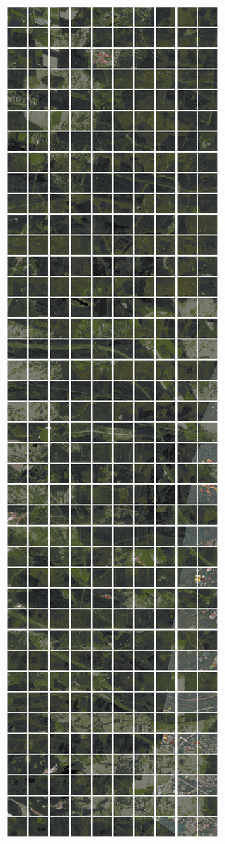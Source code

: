 <html>
<div>
<img src="https://github.com/HakkaTjakka/NL_TILE_MAP/blob/main/18/630/-1046/r.6300.-10460.png" height="44" width="44">
<img src="https://github.com/HakkaTjakka/NL_TILE_MAP/blob/main/18/630/-1046/r.6301.-10460.png" height="44" width="44">
<img src="https://github.com/HakkaTjakka/NL_TILE_MAP/blob/main/18/630/-1046/r.6302.-10460.png" height="44" width="44">
<img src="https://github.com/HakkaTjakka/NL_TILE_MAP/blob/main/18/630/-1046/r.6303.-10460.png" height="44" width="44">
<img src="https://github.com/HakkaTjakka/NL_TILE_MAP/blob/main/18/630/-1046/r.6304.-10460.png" height="44" width="44">
<img src="https://github.com/HakkaTjakka/NL_TILE_MAP/blob/main/18/630/-1046/r.6305.-10460.png" height="44" width="44">
<img src="https://github.com/HakkaTjakka/NL_TILE_MAP/blob/main/18/630/-1046/r.6306.-10460.png" height="44" width="44">
<img src="https://github.com/HakkaTjakka/NL_TILE_MAP/blob/main/18/630/-1046/r.6307.-10460.png" height="44" width="44">
<img src="https://github.com/HakkaTjakka/NL_TILE_MAP/blob/main/18/630/-1046/r.6308.-10460.png" height="44" width="44">
<img src="https://github.com/HakkaTjakka/NL_TILE_MAP/blob/main/18/630/-1046/r.6309.-10460.png" height="44" width="44">
<img src="https://github.com/HakkaTjakka/NL_TILE_MAP/blob/main/18/631/-1046/r.6310.-10460.png" height="44" width="44">
<img src="https://github.com/HakkaTjakka/NL_TILE_MAP/blob/main/18/631/-1046/r.6311.-10460.png" height="44" width="44">
<img src="https://github.com/HakkaTjakka/NL_TILE_MAP/blob/main/18/631/-1046/r.6312.-10460.png" height="44" width="44">
<img src="https://github.com/HakkaTjakka/NL_TILE_MAP/blob/main/18/631/-1046/r.6313.-10460.png" height="44" width="44">
<img src="https://github.com/HakkaTjakka/NL_TILE_MAP/blob/main/18/631/-1046/r.6314.-10460.png" height="44" width="44">
<img src="https://github.com/HakkaTjakka/NL_TILE_MAP/blob/main/18/631/-1046/r.6315.-10460.png" height="44" width="44">
<img src="https://github.com/HakkaTjakka/NL_TILE_MAP/blob/main/18/631/-1046/r.6316.-10460.png" height="44" width="44">
<img src="https://github.com/HakkaTjakka/NL_TILE_MAP/blob/main/18/631/-1046/r.6317.-10460.png" height="44" width="44">
<img src="https://github.com/HakkaTjakka/NL_TILE_MAP/blob/main/18/631/-1046/r.6318.-10460.png" height="44" width="44">
<img src="https://github.com/HakkaTjakka/NL_TILE_MAP/blob/main/18/631/-1046/r.6319.-10460.png" height="44" width="44">
<br>
<img src="https://github.com/HakkaTjakka/NL_TILE_MAP/blob/main/18/630/-1046/r.6300.-10459.png" height="44" width="44">
<img src="https://github.com/HakkaTjakka/NL_TILE_MAP/blob/main/18/630/-1046/r.6301.-10459.png" height="44" width="44">
<img src="https://github.com/HakkaTjakka/NL_TILE_MAP/blob/main/18/630/-1046/r.6302.-10459.png" height="44" width="44">
<img src="https://github.com/HakkaTjakka/NL_TILE_MAP/blob/main/18/630/-1046/r.6303.-10459.png" height="44" width="44">
<img src="https://github.com/HakkaTjakka/NL_TILE_MAP/blob/main/18/630/-1046/r.6304.-10459.png" height="44" width="44">
<img src="https://github.com/HakkaTjakka/NL_TILE_MAP/blob/main/18/630/-1046/r.6305.-10459.png" height="44" width="44">
<img src="https://github.com/HakkaTjakka/NL_TILE_MAP/blob/main/18/630/-1046/r.6306.-10459.png" height="44" width="44">
<img src="https://github.com/HakkaTjakka/NL_TILE_MAP/blob/main/18/630/-1046/r.6307.-10459.png" height="44" width="44">
<img src="https://github.com/HakkaTjakka/NL_TILE_MAP/blob/main/18/630/-1046/r.6308.-10459.png" height="44" width="44">
<img src="https://github.com/HakkaTjakka/NL_TILE_MAP/blob/main/18/630/-1046/r.6309.-10459.png" height="44" width="44">
<img src="https://github.com/HakkaTjakka/NL_TILE_MAP/blob/main/18/631/-1046/r.6310.-10459.png" height="44" width="44">
<img src="https://github.com/HakkaTjakka/NL_TILE_MAP/blob/main/18/631/-1046/r.6311.-10459.png" height="44" width="44">
<img src="https://github.com/HakkaTjakka/NL_TILE_MAP/blob/main/18/631/-1046/r.6312.-10459.png" height="44" width="44">
<img src="https://github.com/HakkaTjakka/NL_TILE_MAP/blob/main/18/631/-1046/r.6313.-10459.png" height="44" width="44">
<img src="https://github.com/HakkaTjakka/NL_TILE_MAP/blob/main/18/631/-1046/r.6314.-10459.png" height="44" width="44">
<img src="https://github.com/HakkaTjakka/NL_TILE_MAP/blob/main/18/631/-1046/r.6315.-10459.png" height="44" width="44">
<img src="https://github.com/HakkaTjakka/NL_TILE_MAP/blob/main/18/631/-1046/r.6316.-10459.png" height="44" width="44">
<img src="https://github.com/HakkaTjakka/NL_TILE_MAP/blob/main/18/631/-1046/r.6317.-10459.png" height="44" width="44">
<img src="https://github.com/HakkaTjakka/NL_TILE_MAP/blob/main/18/631/-1046/r.6318.-10459.png" height="44" width="44">
<img src="https://github.com/HakkaTjakka/NL_TILE_MAP/blob/main/18/631/-1046/r.6319.-10459.png" height="44" width="44">
<br>
<img src="https://github.com/HakkaTjakka/NL_TILE_MAP/blob/main/18/630/-1046/r.6300.-10458.png" height="44" width="44">
<img src="https://github.com/HakkaTjakka/NL_TILE_MAP/blob/main/18/630/-1046/r.6301.-10458.png" height="44" width="44">
<img src="https://github.com/HakkaTjakka/NL_TILE_MAP/blob/main/18/630/-1046/r.6302.-10458.png" height="44" width="44">
<img src="https://github.com/HakkaTjakka/NL_TILE_MAP/blob/main/18/630/-1046/r.6303.-10458.png" height="44" width="44">
<img src="https://github.com/HakkaTjakka/NL_TILE_MAP/blob/main/18/630/-1046/r.6304.-10458.png" height="44" width="44">
<img src="https://github.com/HakkaTjakka/NL_TILE_MAP/blob/main/18/630/-1046/r.6305.-10458.png" height="44" width="44">
<img src="https://github.com/HakkaTjakka/NL_TILE_MAP/blob/main/18/630/-1046/r.6306.-10458.png" height="44" width="44">
<img src="https://github.com/HakkaTjakka/NL_TILE_MAP/blob/main/18/630/-1046/r.6307.-10458.png" height="44" width="44">
<img src="https://github.com/HakkaTjakka/NL_TILE_MAP/blob/main/18/630/-1046/r.6308.-10458.png" height="44" width="44">
<img src="https://github.com/HakkaTjakka/NL_TILE_MAP/blob/main/18/630/-1046/r.6309.-10458.png" height="44" width="44">
<img src="https://github.com/HakkaTjakka/NL_TILE_MAP/blob/main/18/631/-1046/r.6310.-10458.png" height="44" width="44">
<img src="https://github.com/HakkaTjakka/NL_TILE_MAP/blob/main/18/631/-1046/r.6311.-10458.png" height="44" width="44">
<img src="https://github.com/HakkaTjakka/NL_TILE_MAP/blob/main/18/631/-1046/r.6312.-10458.png" height="44" width="44">
<img src="https://github.com/HakkaTjakka/NL_TILE_MAP/blob/main/18/631/-1046/r.6313.-10458.png" height="44" width="44">
<img src="https://github.com/HakkaTjakka/NL_TILE_MAP/blob/main/18/631/-1046/r.6314.-10458.png" height="44" width="44">
<img src="https://github.com/HakkaTjakka/NL_TILE_MAP/blob/main/18/631/-1046/r.6315.-10458.png" height="44" width="44">
<img src="https://github.com/HakkaTjakka/NL_TILE_MAP/blob/main/18/631/-1046/r.6316.-10458.png" height="44" width="44">
<img src="https://github.com/HakkaTjakka/NL_TILE_MAP/blob/main/18/631/-1046/r.6317.-10458.png" height="44" width="44">
<img src="https://github.com/HakkaTjakka/NL_TILE_MAP/blob/main/18/631/-1046/r.6318.-10458.png" height="44" width="44">
<img src="https://github.com/HakkaTjakka/NL_TILE_MAP/blob/main/18/631/-1046/r.6319.-10458.png" height="44" width="44">
<br>
<img src="https://github.com/HakkaTjakka/NL_TILE_MAP/blob/main/18/630/-1046/r.6300.-10457.png" height="44" width="44">
<img src="https://github.com/HakkaTjakka/NL_TILE_MAP/blob/main/18/630/-1046/r.6301.-10457.png" height="44" width="44">
<img src="https://github.com/HakkaTjakka/NL_TILE_MAP/blob/main/18/630/-1046/r.6302.-10457.png" height="44" width="44">
<img src="https://github.com/HakkaTjakka/NL_TILE_MAP/blob/main/18/630/-1046/r.6303.-10457.png" height="44" width="44">
<img src="https://github.com/HakkaTjakka/NL_TILE_MAP/blob/main/18/630/-1046/r.6304.-10457.png" height="44" width="44">
<img src="https://github.com/HakkaTjakka/NL_TILE_MAP/blob/main/18/630/-1046/r.6305.-10457.png" height="44" width="44">
<img src="https://github.com/HakkaTjakka/NL_TILE_MAP/blob/main/18/630/-1046/r.6306.-10457.png" height="44" width="44">
<img src="https://github.com/HakkaTjakka/NL_TILE_MAP/blob/main/18/630/-1046/r.6307.-10457.png" height="44" width="44">
<img src="https://github.com/HakkaTjakka/NL_TILE_MAP/blob/main/18/630/-1046/r.6308.-10457.png" height="44" width="44">
<img src="https://github.com/HakkaTjakka/NL_TILE_MAP/blob/main/18/630/-1046/r.6309.-10457.png" height="44" width="44">
<img src="https://github.com/HakkaTjakka/NL_TILE_MAP/blob/main/18/631/-1046/r.6310.-10457.png" height="44" width="44">
<img src="https://github.com/HakkaTjakka/NL_TILE_MAP/blob/main/18/631/-1046/r.6311.-10457.png" height="44" width="44">
<img src="https://github.com/HakkaTjakka/NL_TILE_MAP/blob/main/18/631/-1046/r.6312.-10457.png" height="44" width="44">
<img src="https://github.com/HakkaTjakka/NL_TILE_MAP/blob/main/18/631/-1046/r.6313.-10457.png" height="44" width="44">
<img src="https://github.com/HakkaTjakka/NL_TILE_MAP/blob/main/18/631/-1046/r.6314.-10457.png" height="44" width="44">
<img src="https://github.com/HakkaTjakka/NL_TILE_MAP/blob/main/18/631/-1046/r.6315.-10457.png" height="44" width="44">
<img src="https://github.com/HakkaTjakka/NL_TILE_MAP/blob/main/18/631/-1046/r.6316.-10457.png" height="44" width="44">
<img src="https://github.com/HakkaTjakka/NL_TILE_MAP/blob/main/18/631/-1046/r.6317.-10457.png" height="44" width="44">
<img src="https://github.com/HakkaTjakka/NL_TILE_MAP/blob/main/18/631/-1046/r.6318.-10457.png" height="44" width="44">
<img src="https://github.com/HakkaTjakka/NL_TILE_MAP/blob/main/18/631/-1046/r.6319.-10457.png" height="44" width="44">
<br>
<img src="https://github.com/HakkaTjakka/NL_TILE_MAP/blob/main/18/630/-1046/r.6300.-10456.png" height="44" width="44">
<img src="https://github.com/HakkaTjakka/NL_TILE_MAP/blob/main/18/630/-1046/r.6301.-10456.png" height="44" width="44">
<img src="https://github.com/HakkaTjakka/NL_TILE_MAP/blob/main/18/630/-1046/r.6302.-10456.png" height="44" width="44">
<img src="https://github.com/HakkaTjakka/NL_TILE_MAP/blob/main/18/630/-1046/r.6303.-10456.png" height="44" width="44">
<img src="https://github.com/HakkaTjakka/NL_TILE_MAP/blob/main/18/630/-1046/r.6304.-10456.png" height="44" width="44">
<img src="https://github.com/HakkaTjakka/NL_TILE_MAP/blob/main/18/630/-1046/r.6305.-10456.png" height="44" width="44">
<img src="https://github.com/HakkaTjakka/NL_TILE_MAP/blob/main/18/630/-1046/r.6306.-10456.png" height="44" width="44">
<img src="https://github.com/HakkaTjakka/NL_TILE_MAP/blob/main/18/630/-1046/r.6307.-10456.png" height="44" width="44">
<img src="https://github.com/HakkaTjakka/NL_TILE_MAP/blob/main/18/630/-1046/r.6308.-10456.png" height="44" width="44">
<img src="https://github.com/HakkaTjakka/NL_TILE_MAP/blob/main/18/630/-1046/r.6309.-10456.png" height="44" width="44">
<img src="https://github.com/HakkaTjakka/NL_TILE_MAP/blob/main/18/631/-1046/r.6310.-10456.png" height="44" width="44">
<img src="https://github.com/HakkaTjakka/NL_TILE_MAP/blob/main/18/631/-1046/r.6311.-10456.png" height="44" width="44">
<img src="https://github.com/HakkaTjakka/NL_TILE_MAP/blob/main/18/631/-1046/r.6312.-10456.png" height="44" width="44">
<img src="https://github.com/HakkaTjakka/NL_TILE_MAP/blob/main/18/631/-1046/r.6313.-10456.png" height="44" width="44">
<img src="https://github.com/HakkaTjakka/NL_TILE_MAP/blob/main/18/631/-1046/r.6314.-10456.png" height="44" width="44">
<img src="https://github.com/HakkaTjakka/NL_TILE_MAP/blob/main/18/631/-1046/r.6315.-10456.png" height="44" width="44">
<img src="https://github.com/HakkaTjakka/NL_TILE_MAP/blob/main/18/631/-1046/r.6316.-10456.png" height="44" width="44">
<img src="https://github.com/HakkaTjakka/NL_TILE_MAP/blob/main/18/631/-1046/r.6317.-10456.png" height="44" width="44">
<img src="https://github.com/HakkaTjakka/NL_TILE_MAP/blob/main/18/631/-1046/r.6318.-10456.png" height="44" width="44">
<img src="https://github.com/HakkaTjakka/NL_TILE_MAP/blob/main/18/631/-1046/r.6319.-10456.png" height="44" width="44">
<br>
<img src="https://github.com/HakkaTjakka/NL_TILE_MAP/blob/main/18/630/-1046/r.6300.-10455.png" height="44" width="44">
<img src="https://github.com/HakkaTjakka/NL_TILE_MAP/blob/main/18/630/-1046/r.6301.-10455.png" height="44" width="44">
<img src="https://github.com/HakkaTjakka/NL_TILE_MAP/blob/main/18/630/-1046/r.6302.-10455.png" height="44" width="44">
<img src="https://github.com/HakkaTjakka/NL_TILE_MAP/blob/main/18/630/-1046/r.6303.-10455.png" height="44" width="44">
<img src="https://github.com/HakkaTjakka/NL_TILE_MAP/blob/main/18/630/-1046/r.6304.-10455.png" height="44" width="44">
<img src="https://github.com/HakkaTjakka/NL_TILE_MAP/blob/main/18/630/-1046/r.6305.-10455.png" height="44" width="44">
<img src="https://github.com/HakkaTjakka/NL_TILE_MAP/blob/main/18/630/-1046/r.6306.-10455.png" height="44" width="44">
<img src="https://github.com/HakkaTjakka/NL_TILE_MAP/blob/main/18/630/-1046/r.6307.-10455.png" height="44" width="44">
<img src="https://github.com/HakkaTjakka/NL_TILE_MAP/blob/main/18/630/-1046/r.6308.-10455.png" height="44" width="44">
<img src="https://github.com/HakkaTjakka/NL_TILE_MAP/blob/main/18/630/-1046/r.6309.-10455.png" height="44" width="44">
<img src="https://github.com/HakkaTjakka/NL_TILE_MAP/blob/main/18/631/-1046/r.6310.-10455.png" height="44" width="44">
<img src="https://github.com/HakkaTjakka/NL_TILE_MAP/blob/main/18/631/-1046/r.6311.-10455.png" height="44" width="44">
<img src="https://github.com/HakkaTjakka/NL_TILE_MAP/blob/main/18/631/-1046/r.6312.-10455.png" height="44" width="44">
<img src="https://github.com/HakkaTjakka/NL_TILE_MAP/blob/main/18/631/-1046/r.6313.-10455.png" height="44" width="44">
<img src="https://github.com/HakkaTjakka/NL_TILE_MAP/blob/main/18/631/-1046/r.6314.-10455.png" height="44" width="44">
<img src="https://github.com/HakkaTjakka/NL_TILE_MAP/blob/main/18/631/-1046/r.6315.-10455.png" height="44" width="44">
<img src="https://github.com/HakkaTjakka/NL_TILE_MAP/blob/main/18/631/-1046/r.6316.-10455.png" height="44" width="44">
<img src="https://github.com/HakkaTjakka/NL_TILE_MAP/blob/main/18/631/-1046/r.6317.-10455.png" height="44" width="44">
<img src="https://github.com/HakkaTjakka/NL_TILE_MAP/blob/main/18/631/-1046/r.6318.-10455.png" height="44" width="44">
<img src="https://github.com/HakkaTjakka/NL_TILE_MAP/blob/main/18/631/-1046/r.6319.-10455.png" height="44" width="44">
<br>
<img src="https://github.com/HakkaTjakka/NL_TILE_MAP/blob/main/18/630/-1046/r.6300.-10454.png" height="44" width="44">
<img src="https://github.com/HakkaTjakka/NL_TILE_MAP/blob/main/18/630/-1046/r.6301.-10454.png" height="44" width="44">
<img src="https://github.com/HakkaTjakka/NL_TILE_MAP/blob/main/18/630/-1046/r.6302.-10454.png" height="44" width="44">
<img src="https://github.com/HakkaTjakka/NL_TILE_MAP/blob/main/18/630/-1046/r.6303.-10454.png" height="44" width="44">
<img src="https://github.com/HakkaTjakka/NL_TILE_MAP/blob/main/18/630/-1046/r.6304.-10454.png" height="44" width="44">
<img src="https://github.com/HakkaTjakka/NL_TILE_MAP/blob/main/18/630/-1046/r.6305.-10454.png" height="44" width="44">
<img src="https://github.com/HakkaTjakka/NL_TILE_MAP/blob/main/18/630/-1046/r.6306.-10454.png" height="44" width="44">
<img src="https://github.com/HakkaTjakka/NL_TILE_MAP/blob/main/18/630/-1046/r.6307.-10454.png" height="44" width="44">
<img src="https://github.com/HakkaTjakka/NL_TILE_MAP/blob/main/18/630/-1046/r.6308.-10454.png" height="44" width="44">
<img src="https://github.com/HakkaTjakka/NL_TILE_MAP/blob/main/18/630/-1046/r.6309.-10454.png" height="44" width="44">
<img src="https://github.com/HakkaTjakka/NL_TILE_MAP/blob/main/18/631/-1046/r.6310.-10454.png" height="44" width="44">
<img src="https://github.com/HakkaTjakka/NL_TILE_MAP/blob/main/18/631/-1046/r.6311.-10454.png" height="44" width="44">
<img src="https://github.com/HakkaTjakka/NL_TILE_MAP/blob/main/18/631/-1046/r.6312.-10454.png" height="44" width="44">
<img src="https://github.com/HakkaTjakka/NL_TILE_MAP/blob/main/18/631/-1046/r.6313.-10454.png" height="44" width="44">
<img src="https://github.com/HakkaTjakka/NL_TILE_MAP/blob/main/18/631/-1046/r.6314.-10454.png" height="44" width="44">
<img src="https://github.com/HakkaTjakka/NL_TILE_MAP/blob/main/18/631/-1046/r.6315.-10454.png" height="44" width="44">
<img src="https://github.com/HakkaTjakka/NL_TILE_MAP/blob/main/18/631/-1046/r.6316.-10454.png" height="44" width="44">
<img src="https://github.com/HakkaTjakka/NL_TILE_MAP/blob/main/18/631/-1046/r.6317.-10454.png" height="44" width="44">
<img src="https://github.com/HakkaTjakka/NL_TILE_MAP/blob/main/18/631/-1046/r.6318.-10454.png" height="44" width="44">
<img src="https://github.com/HakkaTjakka/NL_TILE_MAP/blob/main/18/631/-1046/r.6319.-10454.png" height="44" width="44">
<br>
<img src="https://github.com/HakkaTjakka/NL_TILE_MAP/blob/main/18/630/-1046/r.6300.-10453.png" height="44" width="44">
<img src="https://github.com/HakkaTjakka/NL_TILE_MAP/blob/main/18/630/-1046/r.6301.-10453.png" height="44" width="44">
<img src="https://github.com/HakkaTjakka/NL_TILE_MAP/blob/main/18/630/-1046/r.6302.-10453.png" height="44" width="44">
<img src="https://github.com/HakkaTjakka/NL_TILE_MAP/blob/main/18/630/-1046/r.6303.-10453.png" height="44" width="44">
<img src="https://github.com/HakkaTjakka/NL_TILE_MAP/blob/main/18/630/-1046/r.6304.-10453.png" height="44" width="44">
<img src="https://github.com/HakkaTjakka/NL_TILE_MAP/blob/main/18/630/-1046/r.6305.-10453.png" height="44" width="44">
<img src="https://github.com/HakkaTjakka/NL_TILE_MAP/blob/main/18/630/-1046/r.6306.-10453.png" height="44" width="44">
<img src="https://github.com/HakkaTjakka/NL_TILE_MAP/blob/main/18/630/-1046/r.6307.-10453.png" height="44" width="44">
<img src="https://github.com/HakkaTjakka/NL_TILE_MAP/blob/main/18/630/-1046/r.6308.-10453.png" height="44" width="44">
<img src="https://github.com/HakkaTjakka/NL_TILE_MAP/blob/main/18/630/-1046/r.6309.-10453.png" height="44" width="44">
<img src="https://github.com/HakkaTjakka/NL_TILE_MAP/blob/main/18/631/-1046/r.6310.-10453.png" height="44" width="44">
<img src="https://github.com/HakkaTjakka/NL_TILE_MAP/blob/main/18/631/-1046/r.6311.-10453.png" height="44" width="44">
<img src="https://github.com/HakkaTjakka/NL_TILE_MAP/blob/main/18/631/-1046/r.6312.-10453.png" height="44" width="44">
<img src="https://github.com/HakkaTjakka/NL_TILE_MAP/blob/main/18/631/-1046/r.6313.-10453.png" height="44" width="44">
<img src="https://github.com/HakkaTjakka/NL_TILE_MAP/blob/main/18/631/-1046/r.6314.-10453.png" height="44" width="44">
<img src="https://github.com/HakkaTjakka/NL_TILE_MAP/blob/main/18/631/-1046/r.6315.-10453.png" height="44" width="44">
<img src="https://github.com/HakkaTjakka/NL_TILE_MAP/blob/main/18/631/-1046/r.6316.-10453.png" height="44" width="44">
<img src="https://github.com/HakkaTjakka/NL_TILE_MAP/blob/main/18/631/-1046/r.6317.-10453.png" height="44" width="44">
<img src="https://github.com/HakkaTjakka/NL_TILE_MAP/blob/main/18/631/-1046/r.6318.-10453.png" height="44" width="44">
<img src="https://github.com/HakkaTjakka/NL_TILE_MAP/blob/main/18/631/-1046/r.6319.-10453.png" height="44" width="44">
<br>
<img src="https://github.com/HakkaTjakka/NL_TILE_MAP/blob/main/18/630/-1046/r.6300.-10452.png" height="44" width="44">
<img src="https://github.com/HakkaTjakka/NL_TILE_MAP/blob/main/18/630/-1046/r.6301.-10452.png" height="44" width="44">
<img src="https://github.com/HakkaTjakka/NL_TILE_MAP/blob/main/18/630/-1046/r.6302.-10452.png" height="44" width="44">
<img src="https://github.com/HakkaTjakka/NL_TILE_MAP/blob/main/18/630/-1046/r.6303.-10452.png" height="44" width="44">
<img src="https://github.com/HakkaTjakka/NL_TILE_MAP/blob/main/18/630/-1046/r.6304.-10452.png" height="44" width="44">
<img src="https://github.com/HakkaTjakka/NL_TILE_MAP/blob/main/18/630/-1046/r.6305.-10452.png" height="44" width="44">
<img src="https://github.com/HakkaTjakka/NL_TILE_MAP/blob/main/18/630/-1046/r.6306.-10452.png" height="44" width="44">
<img src="https://github.com/HakkaTjakka/NL_TILE_MAP/blob/main/18/630/-1046/r.6307.-10452.png" height="44" width="44">
<img src="https://github.com/HakkaTjakka/NL_TILE_MAP/blob/main/18/630/-1046/r.6308.-10452.png" height="44" width="44">
<img src="https://github.com/HakkaTjakka/NL_TILE_MAP/blob/main/18/630/-1046/r.6309.-10452.png" height="44" width="44">
<img src="https://github.com/HakkaTjakka/NL_TILE_MAP/blob/main/18/631/-1046/r.6310.-10452.png" height="44" width="44">
<img src="https://github.com/HakkaTjakka/NL_TILE_MAP/blob/main/18/631/-1046/r.6311.-10452.png" height="44" width="44">
<img src="https://github.com/HakkaTjakka/NL_TILE_MAP/blob/main/18/631/-1046/r.6312.-10452.png" height="44" width="44">
<img src="https://github.com/HakkaTjakka/NL_TILE_MAP/blob/main/18/631/-1046/r.6313.-10452.png" height="44" width="44">
<img src="https://github.com/HakkaTjakka/NL_TILE_MAP/blob/main/18/631/-1046/r.6314.-10452.png" height="44" width="44">
<img src="https://github.com/HakkaTjakka/NL_TILE_MAP/blob/main/18/631/-1046/r.6315.-10452.png" height="44" width="44">
<img src="https://github.com/HakkaTjakka/NL_TILE_MAP/blob/main/18/631/-1046/r.6316.-10452.png" height="44" width="44">
<img src="https://github.com/HakkaTjakka/NL_TILE_MAP/blob/main/18/631/-1046/r.6317.-10452.png" height="44" width="44">
<img src="https://github.com/HakkaTjakka/NL_TILE_MAP/blob/main/18/631/-1046/r.6318.-10452.png" height="44" width="44">
<img src="https://github.com/HakkaTjakka/NL_TILE_MAP/blob/main/18/631/-1046/r.6319.-10452.png" height="44" width="44">
<br>
<img src="https://github.com/HakkaTjakka/NL_TILE_MAP/blob/main/18/630/-1046/r.6300.-10451.png" height="44" width="44">
<img src="https://github.com/HakkaTjakka/NL_TILE_MAP/blob/main/18/630/-1046/r.6301.-10451.png" height="44" width="44">
<img src="https://github.com/HakkaTjakka/NL_TILE_MAP/blob/main/18/630/-1046/r.6302.-10451.png" height="44" width="44">
<img src="https://github.com/HakkaTjakka/NL_TILE_MAP/blob/main/18/630/-1046/r.6303.-10451.png" height="44" width="44">
<img src="https://github.com/HakkaTjakka/NL_TILE_MAP/blob/main/18/630/-1046/r.6304.-10451.png" height="44" width="44">
<img src="https://github.com/HakkaTjakka/NL_TILE_MAP/blob/main/18/630/-1046/r.6305.-10451.png" height="44" width="44">
<img src="https://github.com/HakkaTjakka/NL_TILE_MAP/blob/main/18/630/-1046/r.6306.-10451.png" height="44" width="44">
<img src="https://github.com/HakkaTjakka/NL_TILE_MAP/blob/main/18/630/-1046/r.6307.-10451.png" height="44" width="44">
<img src="https://github.com/HakkaTjakka/NL_TILE_MAP/blob/main/18/630/-1046/r.6308.-10451.png" height="44" width="44">
<img src="https://github.com/HakkaTjakka/NL_TILE_MAP/blob/main/18/630/-1046/r.6309.-10451.png" height="44" width="44">
<img src="https://github.com/HakkaTjakka/NL_TILE_MAP/blob/main/18/631/-1046/r.6310.-10451.png" height="44" width="44">
<img src="https://github.com/HakkaTjakka/NL_TILE_MAP/blob/main/18/631/-1046/r.6311.-10451.png" height="44" width="44">
<img src="https://github.com/HakkaTjakka/NL_TILE_MAP/blob/main/18/631/-1046/r.6312.-10451.png" height="44" width="44">
<img src="https://github.com/HakkaTjakka/NL_TILE_MAP/blob/main/18/631/-1046/r.6313.-10451.png" height="44" width="44">
<img src="https://github.com/HakkaTjakka/NL_TILE_MAP/blob/main/18/631/-1046/r.6314.-10451.png" height="44" width="44">
<img src="https://github.com/HakkaTjakka/NL_TILE_MAP/blob/main/18/631/-1046/r.6315.-10451.png" height="44" width="44">
<img src="https://github.com/HakkaTjakka/NL_TILE_MAP/blob/main/18/631/-1046/r.6316.-10451.png" height="44" width="44">
<img src="https://github.com/HakkaTjakka/NL_TILE_MAP/blob/main/18/631/-1046/r.6317.-10451.png" height="44" width="44">
<img src="https://github.com/HakkaTjakka/NL_TILE_MAP/blob/main/18/631/-1046/r.6318.-10451.png" height="44" width="44">
<img src="https://github.com/HakkaTjakka/NL_TILE_MAP/blob/main/18/631/-1046/r.6319.-10451.png" height="44" width="44">
<br>
<img src="https://github.com/HakkaTjakka/NL_TILE_MAP/blob/main/18/630/-1045/r.6300.-10450.png" height="44" width="44">
<img src="https://github.com/HakkaTjakka/NL_TILE_MAP/blob/main/18/630/-1045/r.6301.-10450.png" height="44" width="44">
<img src="https://github.com/HakkaTjakka/NL_TILE_MAP/blob/main/18/630/-1045/r.6302.-10450.png" height="44" width="44">
<img src="https://github.com/HakkaTjakka/NL_TILE_MAP/blob/main/18/630/-1045/r.6303.-10450.png" height="44" width="44">
<img src="https://github.com/HakkaTjakka/NL_TILE_MAP/blob/main/18/630/-1045/r.6304.-10450.png" height="44" width="44">
<img src="https://github.com/HakkaTjakka/NL_TILE_MAP/blob/main/18/630/-1045/r.6305.-10450.png" height="44" width="44">
<img src="https://github.com/HakkaTjakka/NL_TILE_MAP/blob/main/18/630/-1045/r.6306.-10450.png" height="44" width="44">
<img src="https://github.com/HakkaTjakka/NL_TILE_MAP/blob/main/18/630/-1045/r.6307.-10450.png" height="44" width="44">
<img src="https://github.com/HakkaTjakka/NL_TILE_MAP/blob/main/18/630/-1045/r.6308.-10450.png" height="44" width="44">
<img src="https://github.com/HakkaTjakka/NL_TILE_MAP/blob/main/18/630/-1045/r.6309.-10450.png" height="44" width="44">
<img src="https://github.com/HakkaTjakka/NL_TILE_MAP/blob/main/18/631/-1045/r.6310.-10450.png" height="44" width="44">
<img src="https://github.com/HakkaTjakka/NL_TILE_MAP/blob/main/18/631/-1045/r.6311.-10450.png" height="44" width="44">
<img src="https://github.com/HakkaTjakka/NL_TILE_MAP/blob/main/18/631/-1045/r.6312.-10450.png" height="44" width="44">
<img src="https://github.com/HakkaTjakka/NL_TILE_MAP/blob/main/18/631/-1045/r.6313.-10450.png" height="44" width="44">
<img src="https://github.com/HakkaTjakka/NL_TILE_MAP/blob/main/18/631/-1045/r.6314.-10450.png" height="44" width="44">
<img src="https://github.com/HakkaTjakka/NL_TILE_MAP/blob/main/18/631/-1045/r.6315.-10450.png" height="44" width="44">
<img src="https://github.com/HakkaTjakka/NL_TILE_MAP/blob/main/18/631/-1045/r.6316.-10450.png" height="44" width="44">
<img src="https://github.com/HakkaTjakka/NL_TILE_MAP/blob/main/18/631/-1045/r.6317.-10450.png" height="44" width="44">
<img src="https://github.com/HakkaTjakka/NL_TILE_MAP/blob/main/18/631/-1045/r.6318.-10450.png" height="44" width="44">
<img src="https://github.com/HakkaTjakka/NL_TILE_MAP/blob/main/18/631/-1045/r.6319.-10450.png" height="44" width="44">
<br>
<img src="https://github.com/HakkaTjakka/NL_TILE_MAP/blob/main/18/630/-1045/r.6300.-10449.png" height="44" width="44">
<img src="https://github.com/HakkaTjakka/NL_TILE_MAP/blob/main/18/630/-1045/r.6301.-10449.png" height="44" width="44">
<img src="https://github.com/HakkaTjakka/NL_TILE_MAP/blob/main/18/630/-1045/r.6302.-10449.png" height="44" width="44">
<img src="https://github.com/HakkaTjakka/NL_TILE_MAP/blob/main/18/630/-1045/r.6303.-10449.png" height="44" width="44">
<img src="https://github.com/HakkaTjakka/NL_TILE_MAP/blob/main/18/630/-1045/r.6304.-10449.png" height="44" width="44">
<img src="https://github.com/HakkaTjakka/NL_TILE_MAP/blob/main/18/630/-1045/r.6305.-10449.png" height="44" width="44">
<img src="https://github.com/HakkaTjakka/NL_TILE_MAP/blob/main/18/630/-1045/r.6306.-10449.png" height="44" width="44">
<img src="https://github.com/HakkaTjakka/NL_TILE_MAP/blob/main/18/630/-1045/r.6307.-10449.png" height="44" width="44">
<img src="https://github.com/HakkaTjakka/NL_TILE_MAP/blob/main/18/630/-1045/r.6308.-10449.png" height="44" width="44">
<img src="https://github.com/HakkaTjakka/NL_TILE_MAP/blob/main/18/630/-1045/r.6309.-10449.png" height="44" width="44">
<img src="https://github.com/HakkaTjakka/NL_TILE_MAP/blob/main/18/631/-1045/r.6310.-10449.png" height="44" width="44">
<img src="https://github.com/HakkaTjakka/NL_TILE_MAP/blob/main/18/631/-1045/r.6311.-10449.png" height="44" width="44">
<img src="https://github.com/HakkaTjakka/NL_TILE_MAP/blob/main/18/631/-1045/r.6312.-10449.png" height="44" width="44">
<img src="https://github.com/HakkaTjakka/NL_TILE_MAP/blob/main/18/631/-1045/r.6313.-10449.png" height="44" width="44">
<img src="https://github.com/HakkaTjakka/NL_TILE_MAP/blob/main/18/631/-1045/r.6314.-10449.png" height="44" width="44">
<img src="https://github.com/HakkaTjakka/NL_TILE_MAP/blob/main/18/631/-1045/r.6315.-10449.png" height="44" width="44">
<img src="https://github.com/HakkaTjakka/NL_TILE_MAP/blob/main/18/631/-1045/r.6316.-10449.png" height="44" width="44">
<img src="https://github.com/HakkaTjakka/NL_TILE_MAP/blob/main/18/631/-1045/r.6317.-10449.png" height="44" width="44">
<img src="https://github.com/HakkaTjakka/NL_TILE_MAP/blob/main/18/631/-1045/r.6318.-10449.png" height="44" width="44">
<img src="https://github.com/HakkaTjakka/NL_TILE_MAP/blob/main/18/631/-1045/r.6319.-10449.png" height="44" width="44">
<br>
<img src="https://github.com/HakkaTjakka/NL_TILE_MAP/blob/main/18/630/-1045/r.6300.-10448.png" height="44" width="44">
<img src="https://github.com/HakkaTjakka/NL_TILE_MAP/blob/main/18/630/-1045/r.6301.-10448.png" height="44" width="44">
<img src="https://github.com/HakkaTjakka/NL_TILE_MAP/blob/main/18/630/-1045/r.6302.-10448.png" height="44" width="44">
<img src="https://github.com/HakkaTjakka/NL_TILE_MAP/blob/main/18/630/-1045/r.6303.-10448.png" height="44" width="44">
<img src="https://github.com/HakkaTjakka/NL_TILE_MAP/blob/main/18/630/-1045/r.6304.-10448.png" height="44" width="44">
<img src="https://github.com/HakkaTjakka/NL_TILE_MAP/blob/main/18/630/-1045/r.6305.-10448.png" height="44" width="44">
<img src="https://github.com/HakkaTjakka/NL_TILE_MAP/blob/main/18/630/-1045/r.6306.-10448.png" height="44" width="44">
<img src="https://github.com/HakkaTjakka/NL_TILE_MAP/blob/main/18/630/-1045/r.6307.-10448.png" height="44" width="44">
<img src="https://github.com/HakkaTjakka/NL_TILE_MAP/blob/main/18/630/-1045/r.6308.-10448.png" height="44" width="44">
<img src="https://github.com/HakkaTjakka/NL_TILE_MAP/blob/main/18/630/-1045/r.6309.-10448.png" height="44" width="44">
<img src="https://github.com/HakkaTjakka/NL_TILE_MAP/blob/main/18/631/-1045/r.6310.-10448.png" height="44" width="44">
<img src="https://github.com/HakkaTjakka/NL_TILE_MAP/blob/main/18/631/-1045/r.6311.-10448.png" height="44" width="44">
<img src="https://github.com/HakkaTjakka/NL_TILE_MAP/blob/main/18/631/-1045/r.6312.-10448.png" height="44" width="44">
<img src="https://github.com/HakkaTjakka/NL_TILE_MAP/blob/main/18/631/-1045/r.6313.-10448.png" height="44" width="44">
<img src="https://github.com/HakkaTjakka/NL_TILE_MAP/blob/main/18/631/-1045/r.6314.-10448.png" height="44" width="44">
<img src="https://github.com/HakkaTjakka/NL_TILE_MAP/blob/main/18/631/-1045/r.6315.-10448.png" height="44" width="44">
<img src="https://github.com/HakkaTjakka/NL_TILE_MAP/blob/main/18/631/-1045/r.6316.-10448.png" height="44" width="44">
<img src="https://github.com/HakkaTjakka/NL_TILE_MAP/blob/main/18/631/-1045/r.6317.-10448.png" height="44" width="44">
<img src="https://github.com/HakkaTjakka/NL_TILE_MAP/blob/main/18/631/-1045/r.6318.-10448.png" height="44" width="44">
<img src="https://github.com/HakkaTjakka/NL_TILE_MAP/blob/main/18/631/-1045/r.6319.-10448.png" height="44" width="44">
<br>
<img src="https://github.com/HakkaTjakka/NL_TILE_MAP/blob/main/18/630/-1045/r.6300.-10447.png" height="44" width="44">
<img src="https://github.com/HakkaTjakka/NL_TILE_MAP/blob/main/18/630/-1045/r.6301.-10447.png" height="44" width="44">
<img src="https://github.com/HakkaTjakka/NL_TILE_MAP/blob/main/18/630/-1045/r.6302.-10447.png" height="44" width="44">
<img src="https://github.com/HakkaTjakka/NL_TILE_MAP/blob/main/18/630/-1045/r.6303.-10447.png" height="44" width="44">
<img src="https://github.com/HakkaTjakka/NL_TILE_MAP/blob/main/18/630/-1045/r.6304.-10447.png" height="44" width="44">
<img src="https://github.com/HakkaTjakka/NL_TILE_MAP/blob/main/18/630/-1045/r.6305.-10447.png" height="44" width="44">
<img src="https://github.com/HakkaTjakka/NL_TILE_MAP/blob/main/18/630/-1045/r.6306.-10447.png" height="44" width="44">
<img src="https://github.com/HakkaTjakka/NL_TILE_MAP/blob/main/18/630/-1045/r.6307.-10447.png" height="44" width="44">
<img src="https://github.com/HakkaTjakka/NL_TILE_MAP/blob/main/18/630/-1045/r.6308.-10447.png" height="44" width="44">
<img src="https://github.com/HakkaTjakka/NL_TILE_MAP/blob/main/18/630/-1045/r.6309.-10447.png" height="44" width="44">
<img src="https://github.com/HakkaTjakka/NL_TILE_MAP/blob/main/18/631/-1045/r.6310.-10447.png" height="44" width="44">
<img src="https://github.com/HakkaTjakka/NL_TILE_MAP/blob/main/18/631/-1045/r.6311.-10447.png" height="44" width="44">
<img src="https://github.com/HakkaTjakka/NL_TILE_MAP/blob/main/18/631/-1045/r.6312.-10447.png" height="44" width="44">
<img src="https://github.com/HakkaTjakka/NL_TILE_MAP/blob/main/18/631/-1045/r.6313.-10447.png" height="44" width="44">
<img src="https://github.com/HakkaTjakka/NL_TILE_MAP/blob/main/18/631/-1045/r.6314.-10447.png" height="44" width="44">
<img src="https://github.com/HakkaTjakka/NL_TILE_MAP/blob/main/18/631/-1045/r.6315.-10447.png" height="44" width="44">
<img src="https://github.com/HakkaTjakka/NL_TILE_MAP/blob/main/18/631/-1045/r.6316.-10447.png" height="44" width="44">
<img src="https://github.com/HakkaTjakka/NL_TILE_MAP/blob/main/18/631/-1045/r.6317.-10447.png" height="44" width="44">
<img src="https://github.com/HakkaTjakka/NL_TILE_MAP/blob/main/18/631/-1045/r.6318.-10447.png" height="44" width="44">
<img src="https://github.com/HakkaTjakka/NL_TILE_MAP/blob/main/18/631/-1045/r.6319.-10447.png" height="44" width="44">
<br>
<img src="https://github.com/HakkaTjakka/NL_TILE_MAP/blob/main/18/630/-1045/r.6300.-10446.png" height="44" width="44">
<img src="https://github.com/HakkaTjakka/NL_TILE_MAP/blob/main/18/630/-1045/r.6301.-10446.png" height="44" width="44">
<img src="https://github.com/HakkaTjakka/NL_TILE_MAP/blob/main/18/630/-1045/r.6302.-10446.png" height="44" width="44">
<img src="https://github.com/HakkaTjakka/NL_TILE_MAP/blob/main/18/630/-1045/r.6303.-10446.png" height="44" width="44">
<img src="https://github.com/HakkaTjakka/NL_TILE_MAP/blob/main/18/630/-1045/r.6304.-10446.png" height="44" width="44">
<img src="https://github.com/HakkaTjakka/NL_TILE_MAP/blob/main/18/630/-1045/r.6305.-10446.png" height="44" width="44">
<img src="https://github.com/HakkaTjakka/NL_TILE_MAP/blob/main/18/630/-1045/r.6306.-10446.png" height="44" width="44">
<img src="https://github.com/HakkaTjakka/NL_TILE_MAP/blob/main/18/630/-1045/r.6307.-10446.png" height="44" width="44">
<img src="https://github.com/HakkaTjakka/NL_TILE_MAP/blob/main/18/630/-1045/r.6308.-10446.png" height="44" width="44">
<img src="https://github.com/HakkaTjakka/NL_TILE_MAP/blob/main/18/630/-1045/r.6309.-10446.png" height="44" width="44">
<img src="https://github.com/HakkaTjakka/NL_TILE_MAP/blob/main/18/631/-1045/r.6310.-10446.png" height="44" width="44">
<img src="https://github.com/HakkaTjakka/NL_TILE_MAP/blob/main/18/631/-1045/r.6311.-10446.png" height="44" width="44">
<img src="https://github.com/HakkaTjakka/NL_TILE_MAP/blob/main/18/631/-1045/r.6312.-10446.png" height="44" width="44">
<img src="https://github.com/HakkaTjakka/NL_TILE_MAP/blob/main/18/631/-1045/r.6313.-10446.png" height="44" width="44">
<img src="https://github.com/HakkaTjakka/NL_TILE_MAP/blob/main/18/631/-1045/r.6314.-10446.png" height="44" width="44">
<img src="https://github.com/HakkaTjakka/NL_TILE_MAP/blob/main/18/631/-1045/r.6315.-10446.png" height="44" width="44">
<img src="https://github.com/HakkaTjakka/NL_TILE_MAP/blob/main/18/631/-1045/r.6316.-10446.png" height="44" width="44">
<img src="https://github.com/HakkaTjakka/NL_TILE_MAP/blob/main/18/631/-1045/r.6317.-10446.png" height="44" width="44">
<img src="https://github.com/HakkaTjakka/NL_TILE_MAP/blob/main/18/631/-1045/r.6318.-10446.png" height="44" width="44">
<img src="https://github.com/HakkaTjakka/NL_TILE_MAP/blob/main/18/631/-1045/r.6319.-10446.png" height="44" width="44">
<br>
<img src="https://github.com/HakkaTjakka/NL_TILE_MAP/blob/main/18/630/-1045/r.6300.-10445.png" height="44" width="44">
<img src="https://github.com/HakkaTjakka/NL_TILE_MAP/blob/main/18/630/-1045/r.6301.-10445.png" height="44" width="44">
<img src="https://github.com/HakkaTjakka/NL_TILE_MAP/blob/main/18/630/-1045/r.6302.-10445.png" height="44" width="44">
<img src="https://github.com/HakkaTjakka/NL_TILE_MAP/blob/main/18/630/-1045/r.6303.-10445.png" height="44" width="44">
<img src="https://github.com/HakkaTjakka/NL_TILE_MAP/blob/main/18/630/-1045/r.6304.-10445.png" height="44" width="44">
<img src="https://github.com/HakkaTjakka/NL_TILE_MAP/blob/main/18/630/-1045/r.6305.-10445.png" height="44" width="44">
<img src="https://github.com/HakkaTjakka/NL_TILE_MAP/blob/main/18/630/-1045/r.6306.-10445.png" height="44" width="44">
<img src="https://github.com/HakkaTjakka/NL_TILE_MAP/blob/main/18/630/-1045/r.6307.-10445.png" height="44" width="44">
<img src="https://github.com/HakkaTjakka/NL_TILE_MAP/blob/main/18/630/-1045/r.6308.-10445.png" height="44" width="44">
<img src="https://github.com/HakkaTjakka/NL_TILE_MAP/blob/main/18/630/-1045/r.6309.-10445.png" height="44" width="44">
<img src="https://github.com/HakkaTjakka/NL_TILE_MAP/blob/main/18/631/-1045/r.6310.-10445.png" height="44" width="44">
<img src="https://github.com/HakkaTjakka/NL_TILE_MAP/blob/main/18/631/-1045/r.6311.-10445.png" height="44" width="44">
<img src="https://github.com/HakkaTjakka/NL_TILE_MAP/blob/main/18/631/-1045/r.6312.-10445.png" height="44" width="44">
<img src="https://github.com/HakkaTjakka/NL_TILE_MAP/blob/main/18/631/-1045/r.6313.-10445.png" height="44" width="44">
<img src="https://github.com/HakkaTjakka/NL_TILE_MAP/blob/main/18/631/-1045/r.6314.-10445.png" height="44" width="44">
<img src="https://github.com/HakkaTjakka/NL_TILE_MAP/blob/main/18/631/-1045/r.6315.-10445.png" height="44" width="44">
<img src="https://github.com/HakkaTjakka/NL_TILE_MAP/blob/main/18/631/-1045/r.6316.-10445.png" height="44" width="44">
<img src="https://github.com/HakkaTjakka/NL_TILE_MAP/blob/main/18/631/-1045/r.6317.-10445.png" height="44" width="44">
<img src="https://github.com/HakkaTjakka/NL_TILE_MAP/blob/main/18/631/-1045/r.6318.-10445.png" height="44" width="44">
<img src="https://github.com/HakkaTjakka/NL_TILE_MAP/blob/main/18/631/-1045/r.6319.-10445.png" height="44" width="44">
<br>
<img src="https://github.com/HakkaTjakka/NL_TILE_MAP/blob/main/18/630/-1045/r.6300.-10444.png" height="44" width="44">
<img src="https://github.com/HakkaTjakka/NL_TILE_MAP/blob/main/18/630/-1045/r.6301.-10444.png" height="44" width="44">
<img src="https://github.com/HakkaTjakka/NL_TILE_MAP/blob/main/18/630/-1045/r.6302.-10444.png" height="44" width="44">
<img src="https://github.com/HakkaTjakka/NL_TILE_MAP/blob/main/18/630/-1045/r.6303.-10444.png" height="44" width="44">
<img src="https://github.com/HakkaTjakka/NL_TILE_MAP/blob/main/18/630/-1045/r.6304.-10444.png" height="44" width="44">
<img src="https://github.com/HakkaTjakka/NL_TILE_MAP/blob/main/18/630/-1045/r.6305.-10444.png" height="44" width="44">
<img src="https://github.com/HakkaTjakka/NL_TILE_MAP/blob/main/18/630/-1045/r.6306.-10444.png" height="44" width="44">
<img src="https://github.com/HakkaTjakka/NL_TILE_MAP/blob/main/18/630/-1045/r.6307.-10444.png" height="44" width="44">
<img src="https://github.com/HakkaTjakka/NL_TILE_MAP/blob/main/18/630/-1045/r.6308.-10444.png" height="44" width="44">
<img src="https://github.com/HakkaTjakka/NL_TILE_MAP/blob/main/18/630/-1045/r.6309.-10444.png" height="44" width="44">
<img src="https://github.com/HakkaTjakka/NL_TILE_MAP/blob/main/18/631/-1045/r.6310.-10444.png" height="44" width="44">
<img src="https://github.com/HakkaTjakka/NL_TILE_MAP/blob/main/18/631/-1045/r.6311.-10444.png" height="44" width="44">
<img src="https://github.com/HakkaTjakka/NL_TILE_MAP/blob/main/18/631/-1045/r.6312.-10444.png" height="44" width="44">
<img src="https://github.com/HakkaTjakka/NL_TILE_MAP/blob/main/18/631/-1045/r.6313.-10444.png" height="44" width="44">
<img src="https://github.com/HakkaTjakka/NL_TILE_MAP/blob/main/18/631/-1045/r.6314.-10444.png" height="44" width="44">
<img src="https://github.com/HakkaTjakka/NL_TILE_MAP/blob/main/18/631/-1045/r.6315.-10444.png" height="44" width="44">
<img src="https://github.com/HakkaTjakka/NL_TILE_MAP/blob/main/18/631/-1045/r.6316.-10444.png" height="44" width="44">
<img src="https://github.com/HakkaTjakka/NL_TILE_MAP/blob/main/18/631/-1045/r.6317.-10444.png" height="44" width="44">
<img src="https://github.com/HakkaTjakka/NL_TILE_MAP/blob/main/18/631/-1045/r.6318.-10444.png" height="44" width="44">
<img src="https://github.com/HakkaTjakka/NL_TILE_MAP/blob/main/18/631/-1045/r.6319.-10444.png" height="44" width="44">
<br>
<img src="https://github.com/HakkaTjakka/NL_TILE_MAP/blob/main/18/630/-1045/r.6300.-10443.png" height="44" width="44">
<img src="https://github.com/HakkaTjakka/NL_TILE_MAP/blob/main/18/630/-1045/r.6301.-10443.png" height="44" width="44">
<img src="https://github.com/HakkaTjakka/NL_TILE_MAP/blob/main/18/630/-1045/r.6302.-10443.png" height="44" width="44">
<img src="https://github.com/HakkaTjakka/NL_TILE_MAP/blob/main/18/630/-1045/r.6303.-10443.png" height="44" width="44">
<img src="https://github.com/HakkaTjakka/NL_TILE_MAP/blob/main/18/630/-1045/r.6304.-10443.png" height="44" width="44">
<img src="https://github.com/HakkaTjakka/NL_TILE_MAP/blob/main/18/630/-1045/r.6305.-10443.png" height="44" width="44">
<img src="https://github.com/HakkaTjakka/NL_TILE_MAP/blob/main/18/630/-1045/r.6306.-10443.png" height="44" width="44">
<img src="https://github.com/HakkaTjakka/NL_TILE_MAP/blob/main/18/630/-1045/r.6307.-10443.png" height="44" width="44">
<img src="https://github.com/HakkaTjakka/NL_TILE_MAP/blob/main/18/630/-1045/r.6308.-10443.png" height="44" width="44">
<img src="https://github.com/HakkaTjakka/NL_TILE_MAP/blob/main/18/630/-1045/r.6309.-10443.png" height="44" width="44">
<img src="https://github.com/HakkaTjakka/NL_TILE_MAP/blob/main/18/631/-1045/r.6310.-10443.png" height="44" width="44">
<img src="https://github.com/HakkaTjakka/NL_TILE_MAP/blob/main/18/631/-1045/r.6311.-10443.png" height="44" width="44">
<img src="https://github.com/HakkaTjakka/NL_TILE_MAP/blob/main/18/631/-1045/r.6312.-10443.png" height="44" width="44">
<img src="https://github.com/HakkaTjakka/NL_TILE_MAP/blob/main/18/631/-1045/r.6313.-10443.png" height="44" width="44">
<img src="https://github.com/HakkaTjakka/NL_TILE_MAP/blob/main/18/631/-1045/r.6314.-10443.png" height="44" width="44">
<img src="https://github.com/HakkaTjakka/NL_TILE_MAP/blob/main/18/631/-1045/r.6315.-10443.png" height="44" width="44">
<img src="https://github.com/HakkaTjakka/NL_TILE_MAP/blob/main/18/631/-1045/r.6316.-10443.png" height="44" width="44">
<img src="https://github.com/HakkaTjakka/NL_TILE_MAP/blob/main/18/631/-1045/r.6317.-10443.png" height="44" width="44">
<img src="https://github.com/HakkaTjakka/NL_TILE_MAP/blob/main/18/631/-1045/r.6318.-10443.png" height="44" width="44">
<img src="https://github.com/HakkaTjakka/NL_TILE_MAP/blob/main/18/631/-1045/r.6319.-10443.png" height="44" width="44">
<br>
<img src="https://github.com/HakkaTjakka/NL_TILE_MAP/blob/main/18/630/-1045/r.6300.-10442.png" height="44" width="44">
<img src="https://github.com/HakkaTjakka/NL_TILE_MAP/blob/main/18/630/-1045/r.6301.-10442.png" height="44" width="44">
<img src="https://github.com/HakkaTjakka/NL_TILE_MAP/blob/main/18/630/-1045/r.6302.-10442.png" height="44" width="44">
<img src="https://github.com/HakkaTjakka/NL_TILE_MAP/blob/main/18/630/-1045/r.6303.-10442.png" height="44" width="44">
<img src="https://github.com/HakkaTjakka/NL_TILE_MAP/blob/main/18/630/-1045/r.6304.-10442.png" height="44" width="44">
<img src="https://github.com/HakkaTjakka/NL_TILE_MAP/blob/main/18/630/-1045/r.6305.-10442.png" height="44" width="44">
<img src="https://github.com/HakkaTjakka/NL_TILE_MAP/blob/main/18/630/-1045/r.6306.-10442.png" height="44" width="44">
<img src="https://github.com/HakkaTjakka/NL_TILE_MAP/blob/main/18/630/-1045/r.6307.-10442.png" height="44" width="44">
<img src="https://github.com/HakkaTjakka/NL_TILE_MAP/blob/main/18/630/-1045/r.6308.-10442.png" height="44" width="44">
<img src="https://github.com/HakkaTjakka/NL_TILE_MAP/blob/main/18/630/-1045/r.6309.-10442.png" height="44" width="44">
<img src="https://github.com/HakkaTjakka/NL_TILE_MAP/blob/main/18/631/-1045/r.6310.-10442.png" height="44" width="44">
<img src="https://github.com/HakkaTjakka/NL_TILE_MAP/blob/main/18/631/-1045/r.6311.-10442.png" height="44" width="44">
<img src="https://github.com/HakkaTjakka/NL_TILE_MAP/blob/main/18/631/-1045/r.6312.-10442.png" height="44" width="44">
<img src="https://github.com/HakkaTjakka/NL_TILE_MAP/blob/main/18/631/-1045/r.6313.-10442.png" height="44" width="44">
<img src="https://github.com/HakkaTjakka/NL_TILE_MAP/blob/main/18/631/-1045/r.6314.-10442.png" height="44" width="44">
<img src="https://github.com/HakkaTjakka/NL_TILE_MAP/blob/main/18/631/-1045/r.6315.-10442.png" height="44" width="44">
<img src="https://github.com/HakkaTjakka/NL_TILE_MAP/blob/main/18/631/-1045/r.6316.-10442.png" height="44" width="44">
<img src="https://github.com/HakkaTjakka/NL_TILE_MAP/blob/main/18/631/-1045/r.6317.-10442.png" height="44" width="44">
<img src="https://github.com/HakkaTjakka/NL_TILE_MAP/blob/main/18/631/-1045/r.6318.-10442.png" height="44" width="44">
<img src="https://github.com/HakkaTjakka/NL_TILE_MAP/blob/main/18/631/-1045/r.6319.-10442.png" height="44" width="44">
<br>
<img src="https://github.com/HakkaTjakka/NL_TILE_MAP/blob/main/18/630/-1045/r.6300.-10441.png" height="44" width="44">
<img src="https://github.com/HakkaTjakka/NL_TILE_MAP/blob/main/18/630/-1045/r.6301.-10441.png" height="44" width="44">
<img src="https://github.com/HakkaTjakka/NL_TILE_MAP/blob/main/18/630/-1045/r.6302.-10441.png" height="44" width="44">
<img src="https://github.com/HakkaTjakka/NL_TILE_MAP/blob/main/18/630/-1045/r.6303.-10441.png" height="44" width="44">
<img src="https://github.com/HakkaTjakka/NL_TILE_MAP/blob/main/18/630/-1045/r.6304.-10441.png" height="44" width="44">
<img src="https://github.com/HakkaTjakka/NL_TILE_MAP/blob/main/18/630/-1045/r.6305.-10441.png" height="44" width="44">
<img src="https://github.com/HakkaTjakka/NL_TILE_MAP/blob/main/18/630/-1045/r.6306.-10441.png" height="44" width="44">
<img src="https://github.com/HakkaTjakka/NL_TILE_MAP/blob/main/18/630/-1045/r.6307.-10441.png" height="44" width="44">
<img src="https://github.com/HakkaTjakka/NL_TILE_MAP/blob/main/18/630/-1045/r.6308.-10441.png" height="44" width="44">
<img src="https://github.com/HakkaTjakka/NL_TILE_MAP/blob/main/18/630/-1045/r.6309.-10441.png" height="44" width="44">
<img src="https://github.com/HakkaTjakka/NL_TILE_MAP/blob/main/18/631/-1045/r.6310.-10441.png" height="44" width="44">
<img src="https://github.com/HakkaTjakka/NL_TILE_MAP/blob/main/18/631/-1045/r.6311.-10441.png" height="44" width="44">
<img src="https://github.com/HakkaTjakka/NL_TILE_MAP/blob/main/18/631/-1045/r.6312.-10441.png" height="44" width="44">
<img src="https://github.com/HakkaTjakka/NL_TILE_MAP/blob/main/18/631/-1045/r.6313.-10441.png" height="44" width="44">
<img src="https://github.com/HakkaTjakka/NL_TILE_MAP/blob/main/18/631/-1045/r.6314.-10441.png" height="44" width="44">
<img src="https://github.com/HakkaTjakka/NL_TILE_MAP/blob/main/18/631/-1045/r.6315.-10441.png" height="44" width="44">
<img src="https://github.com/HakkaTjakka/NL_TILE_MAP/blob/main/18/631/-1045/r.6316.-10441.png" height="44" width="44">
<img src="https://github.com/HakkaTjakka/NL_TILE_MAP/blob/main/18/631/-1045/r.6317.-10441.png" height="44" width="44">
<img src="https://github.com/HakkaTjakka/NL_TILE_MAP/blob/main/18/631/-1045/r.6318.-10441.png" height="44" width="44">
<img src="https://github.com/HakkaTjakka/NL_TILE_MAP/blob/main/18/631/-1045/r.6319.-10441.png" height="44" width="44">
<br>
</div>
</html>
